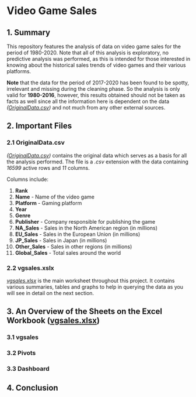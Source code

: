 # Video Game Sales

## 1. Summary

This repository features the analysis of data on video game sales for the period of 1980-2020. Note that all of this analysis is exploratory, no predictive analysis was performed, as this is intended for those interested in knowing about the historical sales trends of video games and their various platforms.

**Note** that the data for the period of 2017-2020 has been found to be spotty, irrelevant and missing during the cleaning phase. So the analysis is only valid for **1980-2016**, however, this results obtained should not be taken as facts as well since all the information here is dependent on the data _([OriginalData.csv](OriginalData.csv))_ and not much from any other external sources.

## 2. Important Files

### 2.1 OriginalData.csv

_([OriginalData.csv](OriginalData.csv))_ contains the original data which serves as a basis for all the analysis performed. The file is a _.csv_ extension with the data containing _16599_ active rows and _11_ columns.

Columns include:

1. **Rank**
2. **Name** - Name of the video game
3. **Platform** - Gaming platform
4. **Year**
5. **Genre**
6. **Publisher** - Company responsible for publishing the game
7. **NA_Sales** - Sales in the North American region (in millions)
8. **EU_Sales** - Sales in the European Union (in millions)
9. **JP_Sales** - Sales in Japan (in millions)
10. **Other_Sales** - Sales in other regions (in millions)
11. **Global_Sales** - Total sales around the world

### 2.2 vgsales.xslx

_[vgsales.xlsx](vgsales.xlsx)_ is the main worksheet throughout this project. It contains various summaries, tables and graphs to help in querying the data as you will see in detail on the next section.

## 3. An Overview of the Sheets on the Excel Workbook ([vgsales.xlsx](vgsales.xlsx))

### 3.1 vgsales

### 3.2 Pivots

### 3.3 Dashboard

## 4. Conclusion
